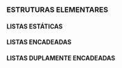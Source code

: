 ### ESTRUTURAS ELEMENTARES

#### LISTAS ESTÁTICAS

#### LISTAS ENCADEADAS

#### LISTAS DUPLAMENTE ENCADEADAS